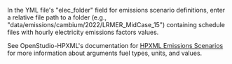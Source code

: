 In the YML file's "elec_folder" field for emissions scenario definitions, enter a relative file path to a folder (e.g., "data/emissions/cambium/2022/LRMER_MidCase_15") containing schedule files with hourly electricity emissions factors values.

See OpenStudio-HPXML's documentation for [HPXML Emissions Scenarios](https://openstudio-hpxml.readthedocs.io/en/latest/workflow_inputs.html#hpxml-emissions-scenarios) for more information about arguments fuel types, units, and values.